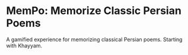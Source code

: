 # MemPo: Memorize Classic Persian Poems

A gamified experience for memorizing classical Persian poems. Starting with Khayyam.